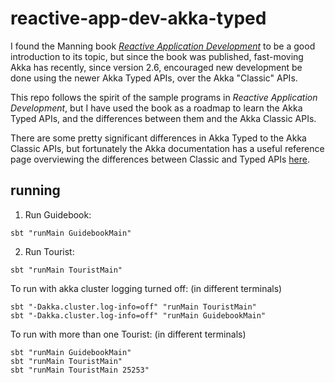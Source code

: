 # reactive-app-dev-akka-typed

I found the Manning book [*Reactive Application Development*](https://www.manning.com/books/reactive-application-development) to be a good introduction to its topic, but since the book was published, fast-moving Akka has recently, since version 2.6, encouraged new development be done using the newer Akka Typed APIs, over the Akka "Classic" APIs.

This repo follows the spirit of the sample programs in *Reactive Application Development*, but I have used the book as a roadmap to learn the Akka Typed APIs, and the differences between them and the Akka Classic APIs.

There are some pretty significant differences in Akka Typed to the Akka Classic APIs, but fortunately the Akka documentation has a useful reference page overviewing the differences between Classic and Typed APIs [here](https://doc.akka.io/docs/akka/current/typed/from-classic.html).

## running

1) Run Guidebook:

```
sbt "runMain GuidebookMain"
```

2) Run Tourist:

```
sbt "runMain TouristMain"
```

To run with akka cluster logging turned off:
(in different terminals)
```
sbt "-Dakka.cluster.log-info=off" "runMain TouristMain"
sbt "-Dakka.cluster.log-info=off" "runMain GuidebookMain"
```

To run with more than one Tourist:
(in different terminals)
```
sbt "runMain GuidebookMain"
sbt "runMain TouristMain"
sbt "runMain TouristMain 25253"
```
